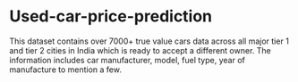 # Used-car-price-prediction

This dataset contains over 7000+ true value cars data across all major 
tier 1 and tier 2 cities in India which is ready to accept a different owner. 
The information includes car manufacturer, model, fuel type, year of manufacture 
to mention a few.
